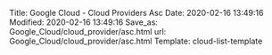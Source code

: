 Title: Google Cloud - Cloud Providers Asc
Date: 2020-02-16 13:49:16
Modified: 2020-02-16 13:49:16
Save_as: Google_Cloud/cloud_provider/asc.html
url: Google_Cloud/cloud_provider/asc.html
Template: cloud-list-template